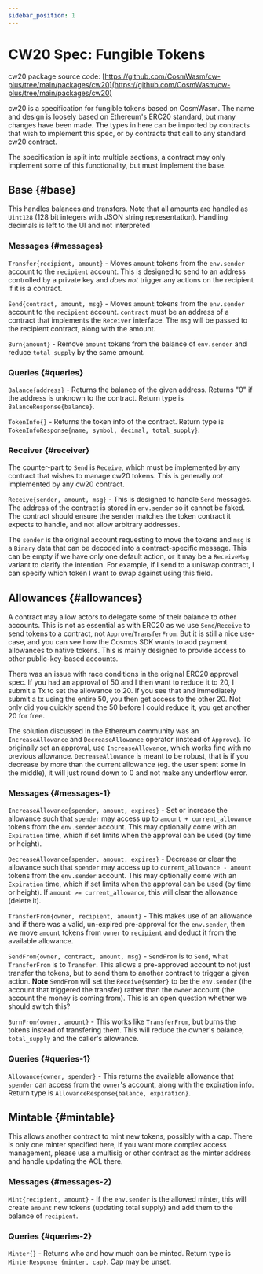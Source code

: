 ```yaml
---
sidebar_position: 1
---
```


# CW20 Spec: Fungible Tokens

cw20 package source
code: [https://github.com/CosmWasm/cw-plus/tree/main/packages/cw20](https://github.com/CosmWasm/cw-plus/tree/main/packages/cw20)

cw20 is a specification for fungible tokens based on CosmWasm. The name and design is loosely based on Ethereum's ERC20
standard, but many changes have been made. The types in here can be imported by contracts that wish to implement this
spec, or by contracts that call to any standard cw20 contract.

The specification is split into multiple sections, a contract may only implement some of this functionality, but must
implement the base.

## Base {#base}

This handles balances and transfers. Note that all amounts are handled as `Uint128` (128 bit integers with JSON string
representation). Handling decimals is left to the UI and not interpreted

### Messages {#messages}

`Transfer{recipient, amount}` - Moves `amount` tokens from the
`env.sender` account to the `recipient` account. This is designed to send to an address controlled by a private key
and *does not* trigger any actions on the recipient if it is a contract.

`Send{contract, amount, msg}` - Moves `amount` tokens from the
`env.sender` account to the `recipient` account. `contract` must be an address of a contract that implements
the `Receiver` interface. The `msg`
will be passed to the recipient contract, along with the amount.

`Burn{amount}` - Remove `amount` tokens from the balance of `env.sender`
and reduce `total_supply` by the same amount.

### Queries {#queries}

`Balance{address}` - Returns the balance of the given address. Returns "0" if the address is unknown to the contract.
Return type is `BalanceResponse{balance}`.

`TokenInfo{}` - Returns the token info of the contract. Return type is
`TokenInfoResponse{name, symbol, decimal, total_supply}`.

### Receiver {#receiver}

The counter-part to `Send` is `Receive`, which must be implemented by any contract that wishes to manage cw20 tokens.
This is generally *not*
implemented by any cw20 contract.

`Receive{sender, amount, msg}` - This is designed to handle `Send`
messages. The address of the contract is stored in `env.sender`
so it cannot be faked. The contract should ensure the sender matches the token contract it expects to handle, and not
allow arbitrary addresses.

The `sender` is the original account requesting to move the tokens and `msg` is a `Binary` data that can be decoded into
a contract-specific message. This can be empty if we have only one default action, or it may be a `ReceiveMsg` variant
to clarify the intention. For example, if I send to a uniswap contract, I can specify which token I want to swap against
using this field.

## Allowances {#allowances}

A contract may allow actors to delegate some of their balance to other accounts. This is not as essential as with ERC20
as we use `Send`/`Receive`
to send tokens to a contract, not `Approve`/`TransferFrom`. But it is still a nice use-case, and you can see how the
Cosmos SDK wants to add payment allowances to native tokens. This is mainly designed to provide access to other
public-key-based accounts.

There was an issue with race conditions in the original ERC20 approval spec. If you had an approval of 50 and I then
want to reduce it to 20, I submit a Tx to set the allowance to 20. If you see that and immediately submit a tx using the
entire 50, you then get access to the other 20. Not only did you quickly spend the 50 before I could reduce it, you get
another 20 for free.

The solution discussed in the Ethereum community was an `IncreaseAllowance`
and `DecreaseAllowance` operator (instead of `Approve`). To originally set an approval, use `IncreaseAllowance`, which
works fine with no previous allowance.
`DecreaseAllowance` is meant to be robust, that is if you decrease by more than the current allowance (eg. the user
spent some in the middle), it will just round down to 0 and not make any underflow error.

### Messages {#messages-1}

`IncreaseAllowance{spender, amount, expires}` - Set or increase the allowance such that `spender` may access up
to `amount + current_allowance` tokens from the `env.sender` account. This may optionally come with an `Expiration`
time, which if set limits when the approval can be used (by time or height).

`DecreaseAllowance{spender, amount, expires}` - Decrease or clear the allowance such that `spender` may access up
to `current_allowance - amount` tokens from the `env.sender` account. This may optionally come with an `Expiration`
time, which if set limits when the approval can be used (by time or height). If `amount >= current_allowance`, this will
clear the allowance (delete it).

`TransferFrom{owner, recipient, amount}` - This makes use of an allowance and if there was a valid, un-expired
pre-approval for the `env.sender`, then we move `amount` tokens from `owner` to `recipient` and deduct it from the
available allowance.

`SendFrom{owner, contract, amount, msg}` - `SendFrom` is to `Send`, what
`TransferFrom` is to `Transfer`. This allows a pre-approved account to not just transfer the tokens, but to send them to
another contract to trigger a given action. **Note** `SendFrom` will set the `Receive{sender}`
to be the `env.sender` (the account that triggered the transfer)
rather than the `owner` account (the account the money is coming from). This is an open question whether we should
switch this?

`BurnFrom{owner, amount}` - This works like `TransferFrom`, but burns the tokens instead of transfering them. This will
reduce the owner's balance, `total_supply` and the caller's allowance.

### Queries {#queries-1}

`Allowance{owner, spender}` - This returns the available allowance that `spender` can access from the `owner`'s account,
along with the expiration info. Return type is `AllowanceResponse{balance, expiration}`.

## Mintable {#mintable}

This allows another contract to mint new tokens, possibly with a cap. There is only one minter specified here, if you
want more complex access management, please use a multisig or other contract as the minter address and handle updating
the ACL there.

### Messages {#messages-2}

`Mint{recipient, amount}` - If the `env.sender` is the allowed minter, this will create `amount` new tokens (updating
total supply) and add them to the balance of `recipient`.

### Queries {#queries-2}

`Minter{}` - Returns who and how much can be minted. Return type is
`MinterResponse {minter, cap}`. Cap may be unset.
